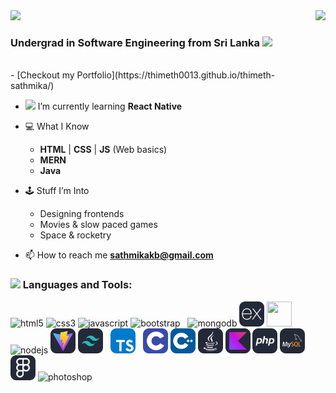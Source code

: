 <img align="right" height="200" src="https://media.giphy.com/media/ao9DUiTKH60XS/giphy.gif"/>

<img src="https://readme-typing-svg.herokuapp.com?&font=IBM+Plex+Sans&color=abcdef&size=28&weight=500&lines=Hi,+I'm+Thimeth+Sathmika;Welcome+to+my+GitHub+Profile!" />

<h3>Undergrad in Software Engineering from Sri Lanka  <img src="https://media.giphy.com/media/mGcNjsfWAjY5AEZNw6/giphy.gif" width="50"></h3><br>
- [Checkout my Portfolio](https://thimeth0013.github.io/thimeth-sathmika/)

- <img src="https://media.giphy.com/media/TEnXkcsHrP4YedChhA/giphy.gif" width ="25"> I’m currently learning **React Native**

- 💻 What I Know
    - **HTML** | **CSS** | **JS** (Web basics)
    - **MERN**
    - **Java**
 
- 🕹️ Stuff I’m Into
    - Designing frontends  
    - Movies & slow paced games
    - Space & rocketry
 
      
- 📫 How to reach me **sathmikakb@gmail.com**


<h3 align="left"><img src="https://media2.giphy.com/media/QssGEmpkyEOhBCb7e1/giphy.gif?cid=ecf05e47a0n3gi1bfqntqmob8g9aid1oyj2wr3ds3mg700bl&rid=giphy.gif" width ="25">&nbsp;Languages and Tools:</h3>
<p align="left">
  <!-- HTML, CSS, JS Group -->
  <img src="https://github.com/Scar1109/skill-icons/blob/main/icons/HTML.svg" alt="html5" width="40" height="40"/>
  <img src="https://github.com/Scar1109/skill-icons/blob/main/icons/CSS.svg" alt="css3" width="40" height="40"/>
  <img src="https://github.com/Scar1109/skill-icons/blob/main/icons/JavaScript.svg" alt="javascript" width="40" height="40"/>
  <img src="https://github.com/Scar1109/skill-icons/blob/main/icons/Bootstrap.svg" alt="bootstrap" width="40" height="40"/> &nbsp;
  <img src="https://github.com/Scar1109/skill-icons/blob/main/icons/MongoDB.svg" alt="mongodb" width="40" height="40"/>
  <img src="https://github.com/tandpfun/skill-icons/blob/main/icons/ExpressJS-Dark.svg" alt="express" width="40" height="40"/>
  <img src="https://github.com/Scar1109/skill-icons/blob/main/icons/React-Dark.svg" width="40" height="40"/>
  <img src="https://github.com/Scar1109/skill-icons/blob/main/icons/NodeJS-Dark.svg" alt="nodejs" width="40" height="40"/>
  <img src="https://raw.githubusercontent.com/tandpfun/skill-icons/65dea6c4eaca7da319e552c09f4cf5a9a8dab2c8/icons/Vite-Dark.svg" alt="vite" width="40" height="40"/>
  <img src="https://raw.githubusercontent.com/tandpfun/skill-icons/65dea6c4eaca7da319e552c09f4cf5a9a8dab2c8/icons/TailwindCSS-Dark.svg" alt="tailwindcss" width="40" height="40"/> &nbsp;
  <img src="https://raw.githubusercontent.com/tandpfun/skill-icons/65dea6c4eaca7da319e552c09f4cf5a9a8dab2c8/icons/TypeScript.svg" alt="typescript" width="40" height="40"/> &nbsp;
  <img src="https://raw.githubusercontent.com/tandpfun/skill-icons/65dea6c4eaca7da319e552c09f4cf5a9a8dab2c8/icons/C.svg" alt="c" width="40" height="40"/>
  <img src="https://raw.githubusercontent.com/tandpfun/skill-icons/65dea6c4eaca7da319e552c09f4cf5a9a8dab2c8/icons/CPP.svg" alt="cplusplus" width="40" height="40"/>
  <img src="https://github.com/tandpfun/skill-icons/blob/main/icons/Java-Dark.svg" alt="java" width="40" height="40"/>
  <img src="https://raw.githubusercontent.com/tandpfun/skill-icons/65dea6c4eaca7da319e552c09f4cf5a9a8dab2c8/icons/Kotlin-Dark.svg" alt="kotlin" width="40" height="40"/>
  <img src="https://raw.githubusercontent.com/tandpfun/skill-icons/65dea6c4eaca7da319e552c09f4cf5a9a8dab2c8/icons/PHP-Dark.svg" alt="php" width="40" height="40"/>
  <img src="https://raw.githubusercontent.com/tandpfun/skill-icons/65dea6c4eaca7da319e552c09f4cf5a9a8dab2c8/icons/MySQL-Dark.svg" alt="mysql" width="40" height="40"/>
  <img src="https://raw.githubusercontent.com/tandpfun/skill-icons/65dea6c4eaca7da319e552c09f4cf5a9a8dab2c8/icons/Figma-Dark.svg" alt="figma" width="40" height="40"/>
  <img src="https://github.com/Scar1109/skill-icons/blob/main/icons/Photoshop.svg" alt="photoshop" width="40" height="40"/>
</p>
